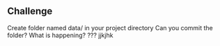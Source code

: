 ## Challenge
Create folder named data/
in your project directory
Can you commit the folder?
What is happening?
???
jjkjhk
